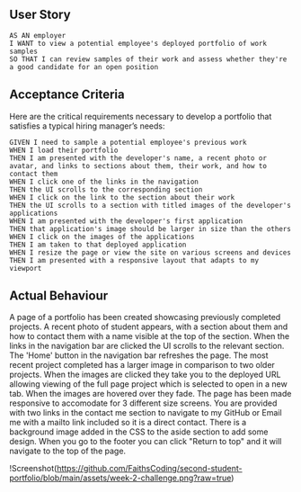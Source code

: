 ## User Story

```
AS AN employer
I WANT to view a potential employee's deployed portfolio of work samples
SO THAT I can review samples of their work and assess whether they're a good candidate for an open position
```


## Acceptance Criteria

Here are the critical requirements necessary to develop a portfolio that satisfies a typical hiring manager’s needs:

```
GIVEN I need to sample a potential employee's previous work
WHEN I load their portfolio
THEN I am presented with the developer's name, a recent photo or avatar, and links to sections about them, their work, and how to contact them
WHEN I click one of the links in the navigation
THEN the UI scrolls to the corresponding section
WHEN I click on the link to the section about their work
THEN the UI scrolls to a section with titled images of the developer's applications
WHEN I am presented with the developer's first application
THEN that application's image should be larger in size than the others
WHEN I click on the images of the applications
THEN I am taken to that deployed application
WHEN I resize the page or view the site on various screens and devices
THEN I am presented with a responsive layout that adapts to my viewport
```

## Actual Behaviour
A page of a portfolio has been created showcasing previously completed projects.
A recent photo of student appears, with a section about them and how to contact them with a name visible at the top of the section. 
When the links in the navigation bar are clicked the UI scrolls to the relevant section. 
The 'Home' button in the navigation bar refreshes the page. 
The most recent project completed has a larger image in comparison to two older projects. 
When the images are clicked they take you to the deployed URL allowing viewing of the full page project which is selected to open in a new tab.
When the images are hovered over they fade.
The page has been made responsive to accomodate for 3 different size screens. 
You are provided with two links in the contact me section to navigate to my GitHub or Email me with a mailto link included so it is a direct contact. 
There is a background image added in the CSS to the aside section to add some design. 
When you go to the footer you can click "Return to top" and it will navigate to the top of the page. 

!Screenshot(https://github.com/FaithsCoding/second-student-portfolio/blob/main/assets/week-2-challenge.png?raw=true)

